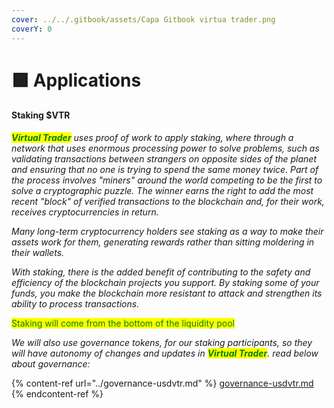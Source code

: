 ```yaml
---
cover: ../../.gitbook/assets/Capa Gitbook virtua trader.png
coverY: 0
---
```


# 🟩 Applications

#### Staking $VTR

_<mark style="color:green;">**Virtual Trader**</mark> uses proof of work to apply staking, where through a network that uses enormous processing power to solve problems, such as validating transactions between strangers on opposite sides of the planet and ensuring that no one is trying to spend the same money twice. Part of the process involves "miners" around the world competing to be the first to solve a cryptographic puzzle. The winner earns the right to add the most recent "block" of verified transactions to the blockchain and, for their work, receives cryptocurrencies in return._

_Many long-term cryptocurrency holders see staking as a way to make their assets work for them, generating rewards rather than sitting moldering in their wallets._

_With staking, there is the added benefit of contributing to the safety and efficiency of the blockchain projects you support. By staking some of your funds, you make the blockchain more resistant to attack and strengthen its ability to process transactions._

<mark style="color:green;">Staking will come from the bottom of the liquidity pool</mark>

_We will also use governance tokens, for our staking participants, so they will have autonomy of changes and updates in <mark style="color:green;">**Virtual Trader**</mark>. read below about governance:_

{% content-ref url="../governance-usdvtr.md" %}
[governance-usdvtr.md](../governance-usdvtr.md)
{% endcontent-ref %}
